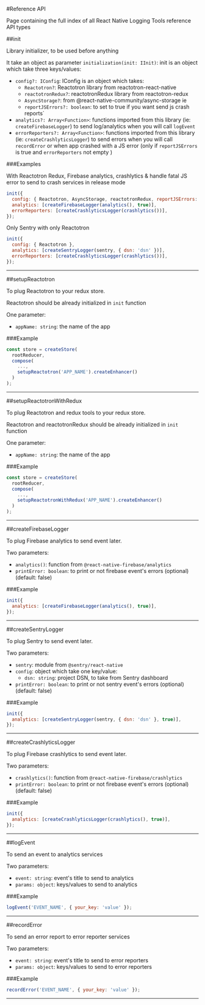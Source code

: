 #Reference API

Page containing the full index of all React Native Logging Tools reference API types

##init

Library initializer, to be used before anything

It take an object as parameter `initialization(init: IInit)`:
init is an object which take three keys/values:
- `config?: IConfig`: IConfig is an object which takes: 
    - `Reactotron?`: Reactotron library from reactotron-react-native
    - `reactotronRedux?`: reactotronRedux library from reactotron-redux
    - `AsyncStorage?`: from @react-native-community/async-storage ie
    - `reportJSErrors?: boolean`: to set to true if you want send js crash reports`
- `analytics?: Array<Function>`: functions imported from this library (ie: `createFirebaseLogger`) to send log/analytics when you will call `logEvent`
- `errorReporters?: Array<Function>`: functions imported from this library (ie: `createCrashlyticsLogger`) to send errors when you will call `recordError` or when app crashed with a JS error (only if `reportJSErrors` is true and `errorReporters` not empty )

###Examples

With Reactotron Redux, Firebase analytics, crashlytics & handle fatal JS error to send to crash services in release mode
```javascript
init({
  config: { Reactotron, AsyncStorage, reactotronRedux, reportJSErrors: !__DEV__ },
  analytics: [createFirebaseLogger(analytics(), true)],
  errorReporters: [createCrashlyticsLogger(crashlytics())],
});
```
Only Sentry with only Reactotron
```javascript
init({
  config: { Reactotron },
  analytics: [createSentryLogger(sentry, { dsn: 'dsn' })],
  errorReporters: [createCrashlyticsLogger(crashlytics())],
});
```
------
##setupReactotron

To plug Reactotron to your redux store.

Reactotron should be already initialized in `init` function

One parameter:
- `appName: string`: the name of the app 

###Example

```javascript
const store = createStore(
  rootReducer,
  compose(
    ...,
    setupReactotron('APP_NAME').createEnhancer()
  )
);
```
------
##setupReactotronWithRedux

To plug Reactotron and redux tools to your redux store.

Reactotron and reactotronRedux should be already initialized in `init` function

One parameter:
- `appName: string`: the name of the app 

###Example

```javascript
const store = createStore(
  rootReducer,
  compose(
    ...,
    setupReactotronWithRedux('APP_NAME').createEnhancer()
  )
);
```
------
##createFirebaseLogger

To plug Firebase analytics to send event later.

Two parameters:
- `analytics()`: function from `@react-native-firebase/analytics`
- `printError: boolean`: to print or not firebase event's errors (optional)(default: false)

###Example

```javascript
init({
  analytics: [createFirebaseLogger(analytics(), true)],
});
```
------
##createSentryLogger

To plug Sentry to send event later.

Two parameters:
- `sentry`: module from `@sentry/react-native`
- `config`: object which take one key/value:
    - `dsn: string`: project DSN, to take from Sentry dashboard 
- `printError: boolean`: to print or not sentry event's errors (optional)(default: false)

###Example

```javascript
init({
  analytics: [createSentryLogger(sentry, { dsn: 'dsn' }, true)],
});
```
------
##createCrashlyticsLogger

To plug Firebase crashlytics to send event later.

Two parameters:
- `crashlytics()`: function from `@react-native-firebase/crashlytics`
- `printError: boolean`: to print or not firebase event's errors (optional)(default: false)

###Example

```javascript
init({
  analytics: [createCrashlyticsLogger(crashlytics(), true)],
});
```
------
##logEvent

To send an event to analytics services

Two parameters:
- `event: string`: event's title to send to analytics
- `params: object`: keys/values to send to analytics

###Example

```javascript
logEvent('EVENT_NAME', { your_key: 'value' });
```
------
##recordError

To send an error report to error reporter services

Two parameters:
- `event: string`: event's title to send to error reporters
- `params: object`: keys/values to send to error reporters

###Example

```javascript
recordError('EVENT_NAME', { your_key: 'value' });
```
------

